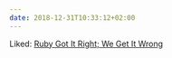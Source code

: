 ```yaml
---
date: 2018-12-31T10:33:12+02:00
---
```


Liked: [Ruby Got It Right; We Get It Wrong](http://clojurescriptmadeeasy.com/blog/ruby-got-it-right.html)

